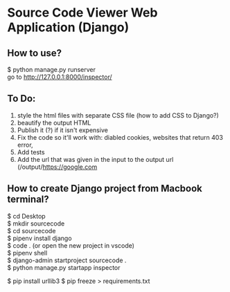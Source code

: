 # Source Code Viewer Web Application (Django)  

## How to use?
$ python manage.py runserver   
go to http://127.0.0.1:8000/inspector/  

## To Do:
1. style the html files with separate CSS file (how to add CSS to Django?)
2. beautify the output HTML 
3. Publish it (?) if it isn't expensive
4. Fix the code so it'll work with: diabled cookies, websites that return 403 error,
5. Add tests
6. Add the url that was given in the input to the output url (/output/https://google.com  

## How to create Django project from Macbook terminal?
$ cd Desktop  
$ mkdir sourcecode  
$ cd sourcecode  
$ pipenv install django  
$ code . (or open the new project in vscode)  
$ pipenv shell  
$ django-admin startproject sourcecode .  
$ python manage.py startapp inspector    

$ pip install urllib3
$ pip freeze > requirements.txt  

<!-- 
## From https://github.com/codesandbox/codesandbox-template-django:
$ python -m venv .venv  
$ source .venv/bin/activate  

(.venv) $ pip install -r requirements.txt  
(.venv) $ python manage.py migrate  
(.venv) $ python manage.py createsuperuser  
(.venv) $ python manage.py runserver  
Load the site at http://127.0.0.1:8000  

$ pipenv install  
$ pipenv shell  
(.venv) $ python manage.py migrate  
(.venv) $ python manage.py createsuperuser  
(.venv) $ python manage.py runserver  
Load the site at http://127.0.0.1:8000   

$ python -m venv .venv  
$ pip install django  
$ pip install urllib3  

https://codinggear.blog/how-to-upload-django-project-to-github/?expand_article=1  
-->
